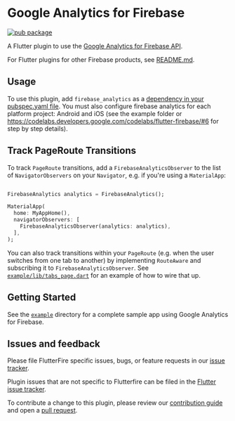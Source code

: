 # Google Analytics for Firebase

[![pub package](https://img.shields.io/pub/v/firebase_analytics.svg)](https://pub.dartlang.org/packages/firebase_analytics)

A Flutter plugin to use the [Google Analytics for Firebase API](https://firebase.google.com/docs/analytics/).

For Flutter plugins for other Firebase products, see [README.md](https://github.com/FirebaseExtended/flutterfire/blob/master/README.md).

## Usage
To use this plugin, add `firebase_analytics` as a [dependency in your pubspec.yaml file](https://flutter.io/platform-plugins/). You must also configure firebase analytics for each platform project: Android and iOS (see the example folder or https://codelabs.developers.google.com/codelabs/flutter-firebase/#6 for step by step details).

## Track PageRoute Transitions

To track `PageRoute` transitions, add a `FirebaseAnalyticsObserver` to the list of `NavigatorObservers` on your
`Navigator`, e.g. if you're using a `MaterialApp`:

```dart

FirebaseAnalytics analytics = FirebaseAnalytics();

MaterialApp(
  home: MyAppHome(),
  navigatorObservers: [
    FirebaseAnalyticsObserver(analytics: analytics),
  ],
);
```

You can also track transitions within your `PageRoute` (e.g. when the user switches from one tab to another) by
implementing `RouteAware` and subscribing it to `FirebaseAnalyticsObserver`. See [`example/lib/tabs_page.dart`][tabs_page]
for an example of how to wire that up.

## Getting Started

See the [`example`][example] directory for a complete sample app using Google Analytics for Firebase.

[example]: https://github.com/FirebaseExtended/flutterfire/tree/master/packages/firebase_analytics/firebase_analytics/example
[tabs_page]: https://github.com/FirebaseExtended/flutterfire/tree/master/packages/firebase_analytics/firebase_analytics/example/lib/tabs_page.dart

## Issues and feedback

Please file FlutterFire specific issues, bugs, or feature requests in our [issue tracker](https://github.com/FirebaseExtended/flutterfire/issues/new).

Plugin issues that are not specific to Flutterfire can be filed in the [Flutter issue tracker](https://github.com/flutter/flutter/issues/new).

To contribute a change to this plugin,
please review our [contribution guide](https://github.com/FirebaseExtended/flutterfire/blob/master/CONTRIBUTING.md)
and open a [pull request](https://github.com/FirebaseExtended/flutterfire/pulls).
